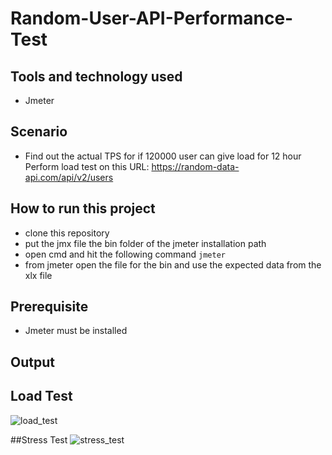 # Random-User-API-Performance-Test

## Tools and technology used
 - Jmeter

## Scenario
 - Find out the actual TPS for if 120000 user can give load for 12 hour Perform load test on this URL: https://random-data-api.com/api/v2/users
 
## How to run this project
 - clone this repository
 - put the jmx file the bin folder of the jmeter installation path
 - open cmd and hit the following command
 ```jmeter```
 - from jmeter open the file for the bin and use the expected data from the xlx file
 
 
 ## Prerequisite
 - Jmeter must be installed
 
 ## Output
 
 ## Load Test
![load_test](https://user-images.githubusercontent.com/76776200/195430063-e003769f-24c9-48f8-a551-d67c2c7e31e6.png)

##Stress Test
![stress_test](https://user-images.githubusercontent.com/76776200/195430184-dd17448e-3ecb-49b4-8ecb-b6d81f334927.png)
